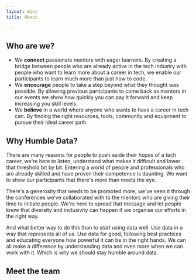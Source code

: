 ```yaml
---
layout: misc
title: About

---
```

## Who are we?

* We **connect** passionate mentors with eager learners. By creating a bridge between people who are already active in the tech industry with people who want to learn more about a career in tech, we enable our participants to learn much more than just how to code.
* We **encourage** people to take a step beyond what they thought was possible. By allowing previous participants to come back as mentors in our events we show how quickly you can pay it forward and keep increasing you skill levels.
* We **believe** in a world where anyone who wants to have a career in tech can. By finding the right resources, tools, community and equipment to pursue their ideal career path.

## Why Humble Data?

There are many reasons for people to push aside their hopes of a tech career, we're here to listen, understand what makes it difficult and lower that threshold bit by bit. Entering a world of people and professionals who are already skilled and have proven their competence is daunting. We want to show our participants that there's more than meets the eye.

There's a generosity that needs to be promoted more, we've seen it through the conferences we've collaborated with to the mentors who are giving their time to initiate people. We're here to spread that message and let people know that diversity and inclusivity can happen if we organise our efforts in the right way.

And what better way to do this than to start using data well. Use data in a way that represents all of us. Use data for good, following best practices and educating everyone how powerful it can be in the right hands. We can all make a difference by understanding data and even more when we can work with it. Which is why we should stay humble around data.

## Meet the team
